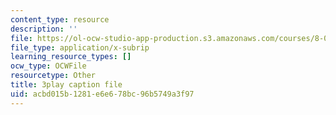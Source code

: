 ```yaml
---
content_type: resource
description: ''
file: https://ol-ocw-studio-app-production.s3.amazonaws.com/courses/8-01sc-classical-mechanics-fall-2016/acbd015b1281e6e678bc96b5749a3f97_7Kq8BINVDiw.srt
file_type: application/x-subrip
learning_resource_types: []
ocw_type: OCWFile
resourcetype: Other
title: 3play caption file
uid: acbd015b-1281-e6e6-78bc-96b5749a3f97
---
```

